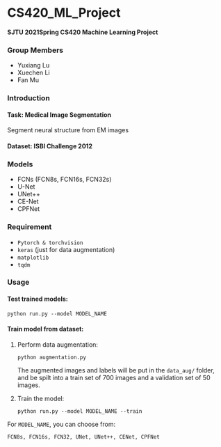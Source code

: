 # CS420_ML_Project

**SJTU 2021Spring CS420 Machine Learning Project** 

### Group Members

- Yuxiang Lu
- Xuechen Li
- Fan Mu

### Introduction

#### Task: Medical Image Segmentation 

Segment neural structure from EM images

#### Dataset: ISBI Challenge 2012

### Models

- FCNs (FCN8s, FCN16s, FCN32s)
- U-Net
- UNet++
- CE-Net
- CPFNet

### Requirement

- ```Pytorch & torchvision```
- ```keras``` (just for data augmentation)
- ```matplotlib```
- ```tqdm```

### Usage

#### Test trained models:

```python run.py --model MODEL_NAME```

#### Train model from dataset:

1. Perform data augmentation:

   ```python augmentation.py```

   The augmented images and labels will be put in the ```data_aug/``` folder, and be spilt into a train set of 700 images and a validation set of 50 images.

2. Train the model:

   ```python run.py --model MODEL_NAME --train```

For ```MODEL_NAME```, you can choose from:

```FCN8s, FCN16s, FCN32, UNet, UNet++, CENet, CPFNet```

 



